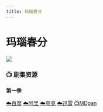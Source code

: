 ```yaml
---
title: 玛瑙春分
---
```


# 玛瑙春分
![](/assets/image/玛瑙春分.jpg)

### 📺 剧集资源

**第一季** <Badge type="warning" text="漫迪MDsub" />

[☁️百度](https://pan.baidu.com/s/11O1EhrZDygcC38m1DD-mpw?pwd=bpai)  [☁️阿里](https://www.alipan.com/s/TccCJAwo6Zn)  [☁️夸克](https://pan.quark.cn/s/d730b3a87f8c)  [☁️迅雷](https://pan.xunlei.com/s/VO-1GUEKFdY6ykTSDXHy-n2wA1?pwd=7fex#)  [📺MDpan](https://pan.mdsub.top/%E7%8E%9B%E7%91%99%E6%98%A5%E5%88%86/)